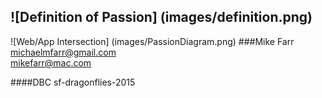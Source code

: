![Definition of Passion] (images/definition.png)
---

![Web/App Intersection] (images/PassionDiagram.png)
###Mike Farr
michaelmfarr@gmail.com <br>
mikefarr@mac.com

####DBC sf-dragonflies-2015
